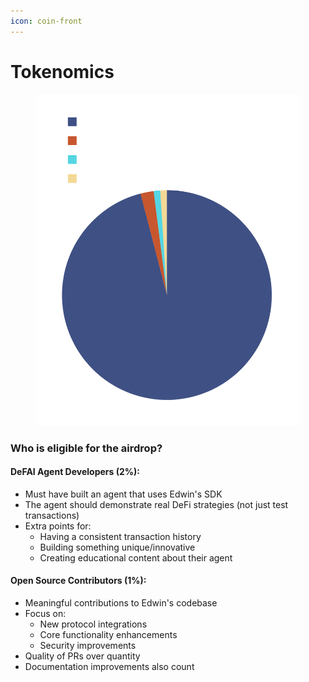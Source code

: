 ```yaml
---
icon: coin-front
---
```


# Tokenomics

<figure><img src="../.gitbook/assets/Untitled design-6.png" alt=""><figcaption></figcaption></figure>

### Who is eligible for the airdrop?

#### DeFAI Agent Developers (2%):

* Must have built an agent that uses Edwin's SDK
* The agent should demonstrate real DeFi strategies (not just test transactions)
* Extra points for:
  * Having a consistent transaction history
  * Building something unique/innovative
  * Creating educational content about their agent

#### Open Source Contributors (1%):

* Meaningful contributions to Edwin's codebase
* Focus on:
  * New protocol integrations
  * Core functionality enhancements
  * Security improvements
* Quality of PRs over quantity
* Documentation improvements also count
